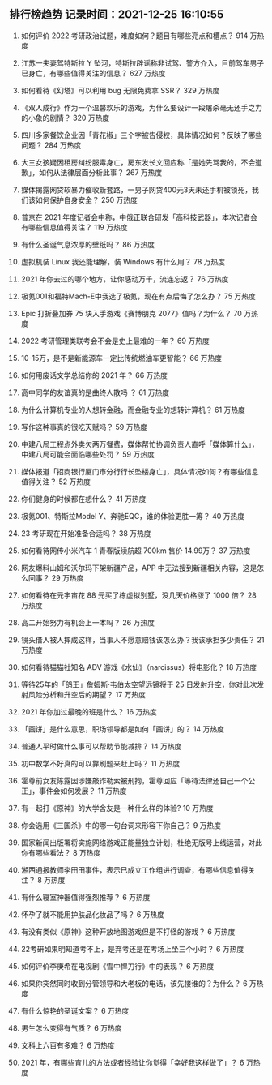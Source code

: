 
## 排行榜趋势 记录时间：2021-12-25 16:10:55
  
  1. 如何评价 2022 考研政治试题，难度如何？题目有哪些亮点和槽点？ 914 万热度
    
  2. 江苏一夫妻驾特斯拉 Y 坠河，特斯拉辟谣称非试驾、警方介入，目前驾车男子已身亡，有哪些值得关注的信息？ 627 万热度
    
  3. 如何看待《幻塔》可以利用 bug 无限免费拿 SSR？ 329 万热度
    
  4. 《双人成行》作为一个温馨欢乐的游戏，为什么要设计一段屠杀毫无还手之力的小象的剧情？ 320 万热度
    
  5. 四川多家餐饮企业因「青花椒」三个字被告侵权，具体情况如何？反映了哪些问题？ 284 万热度
    
  6. 大三女孩疑因租房纠纷服毒身亡，房东发长文回应称「是她先骂我的，不会道歉」，如何从法律层面分析此事？ 267 万热度
    
  7. 媒体揭露网贷软暴力催收新套路，一男子网贷400元3天未还手机被锁死，我们该如何保护自身安全？ 250 万热度
    
  8. 普京在 2021 年度记者会中称，中俄正联合研发「高科技武器」，本次记者会有哪些信息值得关注？ 119 万热度
    
  9. 有什么圣诞气息浓厚的壁纸吗？ 86 万热度
    
  10. 虚拟机装 Linux 我还能理解，装 Windows 有什么用？ 78 万热度
    
  11. 2021 年你去过的哪个地方，让你感动万千，流连忘返？ 76 万热度
    
  12. 极氪001和福特Mach-E中我选了极氪，现在有点后悔了怎么办？ 75 万热度
    
  13. Epic 打折叠加券 75 块入手游戏《赛博朋克 2077》值吗？为什么？ 70 万热度
    
  14. 2022 考研管理类联考会不会是史上最难的一年？ 69 万热度
    
  15. 10-15万，是不是新能源车一定比传统燃油车更智能？ 66 万热度
    
  16. 如何用废话文学总结你的 2021 年？ 66 万热度
    
  17. 高中同学的友谊真的是曲终人散吗 ？ 61 万热度
    
  18. 为什么计算机专业的人想转金融，而金融专业的想转计算机？ 61 万热度
    
  19. 写作这种事真的很吃天赋吗？ 59 万热度
    
  20. 中建八局工程点外卖欠两万餐费，媒体帮忙协调负责人直呼「媒体算什么」，中建八局可能会面临哪些处罚？ 59 万热度
    
  21. 媒体报道「招商银行厦门市分行行长坠楼身亡」，具体情况如何？有哪些信息值得关注？ 52 万热度
    
  22. 你们健身的时候都在想什么？ 41 万热度
    
  23. 极氪001、特斯拉Model Y、奔驰EQC，谁的体验更胜一筹？ 40 万热度
    
  24. 23 考研现在开始准备合适吗？ 38 万热度
    
  25. 如何看待网传小米汽车 1 青春版续航超 700km 售价 14.99万？ 37 万热度
    
  26. 网友爆料山姆和沃尔玛下架新疆产品，APP 中无法搜到新疆相关内容，这是怎么回事？ 29 万热度
    
  27. 如何看待在元宇宙花 88 元买了栋虚拟别墅，没几天价格涨了 1000 倍？ 28 万热度
    
  28. 高二开始努力有机会上一本吗？ 26 万热度
    
  29. 镜头借人被人摔成这样，当事人不愿意赔钱该怎么办？我该承担多少责任？ 21 万热度
    
  30. 如何看待猫猫社知名 ADV 游戏《水仙》（narcissus）将电影化？ 18 万热度
    
  31. 等待25年的「鸽王」詹姆斯·韦伯太空望远镜将于 25 日发射升空，你对此次发射风险分析和升空后的期望？ 17 万热度
    
  32. 2021 年你加过最晚的班是什么？ 16 万热度
    
  33. 「画饼」是什么意思，职场领导都是如何「画饼」的？ 14 万热度
    
  34. 普通人平时做什么事可以帮助节能减排？ 14 万热度
    
  35. 初中数学不好真的可以靠刷题来赶上吗？ 11 万热度
    
  36. 霍尊前女友陈露因涉嫌敲诈勒索被刑拘，霍尊回应「等待法律还自己一个公正」，事件会如何发展？ 11 万热度
    
  37. 有一起打《原神》的大学舍友是一种什么样的体验? 10 万热度
    
  38. 你会选用《三国杀》中的哪一句台词来形容下你自己？ 9 万热度
    
  39. 国家新闻出版署将实施网络游戏正能量独立计划，杜绝无版号上线运营，对此你有哪些看法？ 8 万热度
    
  40. 湘西通报教师李田田事件，表示已成立工作组进行调查，有哪些信息值得关注？ 8 万热度
    
  41. 有什么寝室神器值得强烈推荐？ 6 万热度
    
  42. 怀孕了就不能用护肤品化妆品了吗？ 6 万热度
    
  43. 有没有类似《原神》这种开放地图游戏但是不打怪的游戏？ 6 万热度
    
  44. 22考研如果明知道考不上，是弃考还是在考场上坐三个小时？ 6 万热度
    
  45. 如何评价李庚希在电视剧《雪中悍刀行》中的表现？ 6 万热度
    
  46. 如果你突然同时收到分管领导和大老板的电话，该先接谁的？为什么？ 6 万热度
    
  47. 有什么惊艳的圣诞文案？ 6 万热度
    
  48. 男生怎么变得有气质？ 6 万热度
    
  49. 文科上六百有多难？ 6 万热度
    
  50. 2021 年，有哪些育儿的方法或者经验让你觉得「幸好我这样做了」？ 6 万热度
    